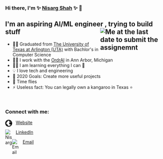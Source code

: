 ### Hi there, I'm ✨ [Nisarg Shah](https://penguindocs.com) ✨ 👋

## I'm an aspiring AI/ML engineer <developer />, trying to build stuff <img align="right" src="https://i.giphy.com/media/LmNwrBhejkK9EFP504/200w.webp" alt="Me at the last date to submit the assignemnt" width="200" />
- 👨‍🎓 Graduated from [The University of Texas at Arlington (UTA)](https://www.uta.edu/academics/schools-colleges/engineering/academics/departments/cse/research) with Bachlor's in Computer Science
- 👨‍💻 I work with the [OrdrAI](https://ordrai.com/) in Ann Arbor, Michigan
- 👨‍🔬 I am learning everything I can 🤣
- 💡 I love tech and engineering
- 🥅 2020 Goals: Create more useful projects
- 🚀 Time flies
- ⚡ Useless fact: You can legally own a kangaroo in Texas ⭐

<br />



### Connect with me:


<img align="left" alt="penguindocs.com" width="22px" src="https://raw.githubusercontent.com/iconic/open-iconic/master/svg/globe.svg" />&nbsp;&nbsp; [Website](https://penguindocs.com/)

<img align="left" alt="Nisarg" width="22px" src="https://cdn.jsdelivr.net/npm/simple-icons@v3/icons/linkedin.svg" />&nbsp;&nbsp; [LinkedIn](https://linkedin.com/in/nisargushah)

<img align="left" alt="Email" width="22px" src="https://cdn.jsdelivr.net/npm/simple-icons@v3/icons/gmail.svg" /> &nbsp;&nbsp; [Email](mailto:shahnisarg510@gmail.com?subject=[GitHub])
